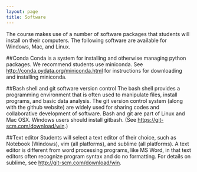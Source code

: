 ```yaml
---
layout: page
title: Software
---
```


The course makes use of a number of software packages that students
will install on their computers.
The following software are available for Windows, Mac, and Linux.

##Conda
Conda is a system for installing and otherwise managing python packages.
We recommend students use miniconda.
See http://conda.pydata.org/miniconda.html
for instructions for downloading and installing miniconda.

##Bash shell and git software version control
The bash shell provides a programming environment that 
is often used to manipulate files, install programs, and
basic data analysis.
The git version control system (along with the github website)
are widely used for sharing codes and collaborative development
of software.
Bash and git are part of Linux and Mac OSX.
Windows users should install gitbash. (See https://git-scm.com/download/win.)

##Text editor
Students will select a text editor of their choice, such as
Notebook (Windows), vim (all platforms), and sublime (all platforms).
A text editor is different from word processing programs,
like MS Word, in that text editors often recognize
program syntax and do no formatting.
For details on sublime, see 
http://git-scm.com/download/win.

